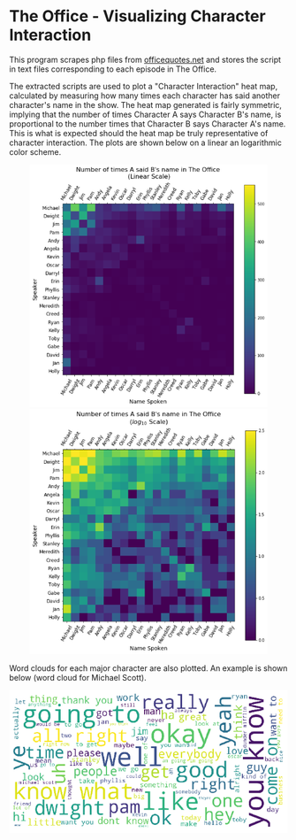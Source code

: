 # The Office - Visualizing Character Interaction

This program scrapes php files from [officequotes.net](officequotes.net) and stores the script in text files corresponding to each episode in The Office.

The extracted scripts are used to plot a "Character Interaction" heat map, calculated by measuring how many times each character has said another character's name in the show. The heat map generated is fairly symmetric, implying that the number of times Character A says Character B's name, is proportional to the number times that Character B says Character A's name. This is what is expected should the heat map be truly representative of character interaction.
The plots are shown below on a linear an logarithmic color scheme.
<p align="CENTER">
  <img src="/plots/linear_scale.png" width=430>
  <img src="/plots/log_scale.png" width=430>
</p>

Word clouds for each major character are also plotted. An example is shown below (word cloud for Michael Scott).
<p align="CENTER">
  <img src="/plots/wordcloud_michael.png" width=700>
</p>
